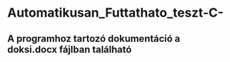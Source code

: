# Automatikusan_Futtathato_teszt-C-
## A programhoz tartozó dokumentáció a doksi.docx fájlban található
